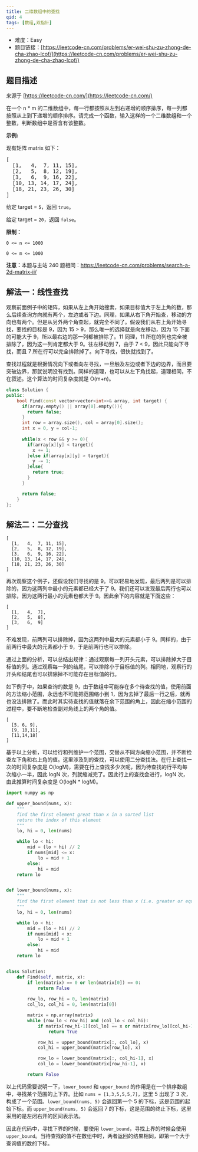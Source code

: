 ```yaml
---
title: 二维数组中的查找
qid: 4
tags: [数组,双指针]
---
```



- 难度：Easy
- 题目链接：[https://leetcode-cn.com/problems/er-wei-shu-zu-zhong-de-cha-zhao-lcof/](https://leetcode-cn.com/problems/er-wei-shu-zu-zhong-de-cha-zhao-lcof/)


## 题目描述

来源于 [https://leetcode-cn.com/](https://leetcode-cn.com/)

<p>在一个 n * m 的二维数组中，每一行都按照从左到右递增的顺序排序，每一列都按照从上到下递增的顺序排序。请完成一个函数，输入这样的一个二维数组和一个整数，判断数组中是否含有该整数。</p>



<p><strong>示例:</strong></p>

<p>现有矩阵 matrix 如下：</p>

<pre>[
  [1,   4,  7, 11, 15],
  [2,   5,  8, 12, 19],
  [3,   6,  9, 16, 22],
  [10, 13, 14, 17, 24],
  [18, 21, 23, 26, 30]
]
</pre>

<p>给定 target&nbsp;=&nbsp;<code>5</code>，返回&nbsp;<code>true</code>。</p>

<p>给定&nbsp;target&nbsp;=&nbsp;<code>20</code>，返回&nbsp;<code>false</code>。</p>



<p><strong>限制：</strong></p>

<p><code>0 &lt;= n &lt;= 1000</code></p>

<p><code>0 &lt;= m &lt;= 1000</code></p>



<p><strong>注意：</strong>本题与主站 240 题相同：<a href="https://leetcode-cn.com/problems/search-a-2d-matrix-ii/">https://leetcode-cn.com/problems/search-a-2d-matrix-ii/</a></p>



## 解法一：线性查找

观察前面例子中的矩阵，如果从左上角开始搜索，如果目标值大于左上角的数，那么后续查询方向就有两个，左边或者下边。同理，如果从右下角开始查，移动的方向也有两个。但是从另外两个角查起，就完全不同了。假设我们从右上角开始寻找，要找的目标是 9，因为 15 > 9，那么唯一的选择就是向左移动，因为 15 下面的可能大于 9，所以最右边的那一列都被排除了。11 同理，11 所在的列也完全被排除了，因为这一列肯定都大于 9。往左移动到 7，由于 7 < 9，因此只能向下寻找，而且 7 所在行可以完全排除掉了。向下寻找，很快就找到了。

查找过程就是根据情况向下或者向左寻找，一旦触及左边或者下边的边界，而且要突破边界，那就说明没有找到。同样的道理，也可以从左下角找起，道理相同，不在叙述。这个算法的时间复杂度就是 O(m+n)。

```c++
class Solution {
public:
    bool Find(const vector<vector<int>>& array, int target) {
      if(array.empty() || array[0].empty()){
        return false;
      }
      int row = array.size(), col = array[0].size();
      int x = 0, y = col-1;
    
      while(x < row && y >= 0){
        if(array[x][y] < target){
          x += 1;
        }else if(array[x][y] > target){
          y -= 1;
        }else{
          return true;
        }
      }

      return false;
    }
};
```

## 解法二：二分查找

```
[
  [1,   4,  7, 11, 15],
  [2,   5,  8, 12, 19],
  [3,   6,  9, 16, 22],
  [10, 13, 14, 17, 24],
  [18, 21, 23, 26, 30]
]
```

再次观察这个例子，还假设我们寻找的是 9。可以轻易地发现，最后两列是可以排除的，因为这两列中最小的元素都已经大于了 9。我们还可以发现最后两行也可以排除，因为这两行最小的元素也都大于 9。因此余下的内容就是下面这些：


```
[
  [1,   4,  7],
  [2,   5,  8],
  [3,   6,  9]
]
```

不难发现，前两列可以排除掉，因为这两列中最大的元素都小于 9。同样的，由于前两行中最大的元素都小于 9，于是前两行也可以排除。

通过上面的分析，可以总结出规律：通过观察每一列开头元素，可以排除掉大于目标值的列。通过观察每一列的结尾，可以排除小于目标值的列。相同地，观察行的开头和结尾也可以排除掉不可能存在目标值的行。


如下例子中，如果查询的数是 9，由于数组中可能存在多个待查找的值，使用前面的方法缩小范围，永远也不可能把范围缩小到 1，因为去掉了最后一行之后，就再也没法排除了。而此时其实待查找的值就落在余下范围的角上，因此在缩小范围的过程中，要不断地检查副对角线上的两个角的值。

```
[
  [5, 6, 9],
  [9, 10,11],
  [11,14,18]
]
```

基于以上分析，可以给行和列维护一个范围，交替从不同方向缩小范围，并不断检查左下角和右上角的值。这里涉及到的查找，可以使用二分查找法。在行上查找一次的时间复杂度是 O(logM)，需要在行上查找多少次呢，因为待查找的行平均每次缩小一半，因此 logN 次，列就缩减完了。因此行上的查找会进行，logN 次，由此推算时间复杂度是 O(logN * logM)。


```python
import numpy as np

def upper_bound(nums, x):
    """
    find the first element great than x in a sorted list
    return the index of this element
    """
    lo, hi = 0, len(nums)

    while lo < hi:
        mid = (lo + hi) // 2
        if nums[mid] <= x:
            lo = mid + 1
        else:
            hi = mid
    return lo


def lower_bound(nums, x):
    """
    find the first element that is not less than x (i.e. greater or equal to)
    """
    lo, hi = 0, len(nums)

    while lo < hi:
        mid = (lo + hi) // 2
        if nums[mid] < x:
            lo = mid + 1
        else:
            hi = mid
    return lo


class Solution:
    def Find(self, matrix, x):
        if len(matrix) == 0 or len(matrix[0]) == 0:
            return False
            
        row_lo, row_hi = 0, len(matrix)
        col_lo, col_hi = 0, len(matrix[0])

        matrix = np.array(matrix)
        while (row_lo < row_hi) and (col_lo < col_hi):
            if matrix[row_hi-1][col_lo] == x or matrix[row_lo][col_hi-1] == x:
                return True

            row_hi = upper_bound(matrix[:, col_lo], x)
            col_hi = upper_bound(matrix[row_lo], x)

            row_lo = lower_bound(matrix[:, col_hi-1], x)
            col_lo = lower_bound(matrix[row_hi-1], x)

        return False
```

以上代码需要说明一下，`lower_bound` 和 `upper_bound` 的作用是在一个排序数组中，寻找某个范围的上下界。比如 `nums = [1,3,5,5,5,7]`，这里 5 出现了 3 次，构成了一个范围。`lower_bound(nums, 5)` 会返回第一个 5 的下标，这是范围的起始下标。而 `upper_bound(nums, 5)` 会返回 7 的下标，这是范围的终止下标，这里采用的是左闭右开的区间表示法。

因此在代码中，寻找下界的时候，要使用 `lower_bound`，寻找上界的时候会使用 `upper_bound`。当待查找的值不在数组中时，两者返回的结果相同，即第一个大于查询值的数的下标。